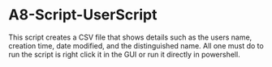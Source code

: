 # A8-Script-UserScript
This script creates a CSV file that shows details such as the users name, creation time, date modified, and the distinguished name.
All one must do to run the script is right click it in the GUI or run it directly in powershell.
